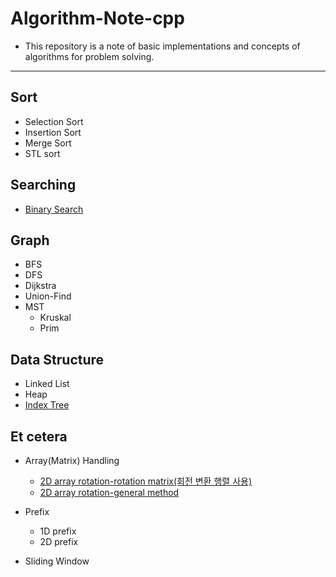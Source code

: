 # Algorithm-Note-cpp

- This repository is a note of basic implementations and concepts of algorithms for problem solving.

-------------------

## Sort

 - Selection Sort
 - Insertion Sort
 - Merge Sort
 - STL sort

## Searching

 - [Binary Search](https://github.com/Jin959/Algorithm-Note-cpp/blob/main/Searching/binary_search.cpp)

## Graph

 - BFS
 - DFS
 - Dijkstra
 - Union-Find
 - MST
   * Kruskal
   * Prim

## Data Structure
 - Linked List
 - Heap
 - [Index Tree](https://github.com/Jin959/Algorithm-Note-cpp/blob/main/Data_Structure/idx_tree.cpp)

## Et cetera

 - Array(Matrix) Handling
   * [2D array rotation-rotation matrix(회전 변환 행렬 사용)](https://github.com/Jin959/Algorithm-Note-cpp/blob/main/Matrix(Array)_Handling/2d_array_rotation-rotation_matrix.cpp)
   * [2D array rotation-general method](https://github.com/Jin959/Algorithm-Note-cpp/blob/main/Matrix(Array)_Handling/2d_array_rotation-general_method.cpp)

 - Prefix
   * 1D prefix
   * 2D prefix

 - Sliding Window
